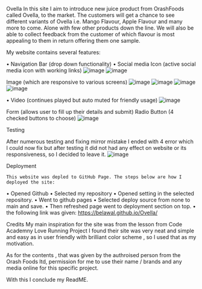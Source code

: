 Ovella
In this site I aim to introduce new juice product from OrashFoods called Ovella, to the market. The customers will get a chance to see different variants of Ovella i.e. Mango Flavour, Apple Flavour and many more to come. Alone with few other products down the line. 
We will also be able to collect feedback from the customer of which flavour is most appealing to them in return offering them one sample.

My website contains several features:

•	Navigation Bar (drop down functionality)
•	Social media Icon (active social media icon with working links)
![image](https://github.com/Belawal/Ovella/assets/25865563/9b358e2c-de0f-4ee1-ad8b-938c91e87e44)
![image](https://github.com/Belawal/Ovella/assets/25865563/54105bb3-d415-4002-990d-a320241b64f7)

  

Image (which are responsive to various screens)
![image](https://github.com/Belawal/Ovella/assets/25865563/eaf83a98-ec3b-4017-81cd-c89eab353ae1)
![image](https://github.com/Belawal/Ovella/assets/25865563/d588bfa4-7285-4f9e-99f1-e467d8e5d732)
![image](https://github.com/Belawal/Ovella/assets/25865563/ad7196b7-e225-452b-9e56-b28bac86d390)
![image](https://github.com/Belawal/Ovella/assets/25865563/767aa56a-3687-4246-a228-0c03c704698d)


    

•	Video (continues played but auto muted for friendly usage)
![image](https://github.com/Belawal/Ovella/assets/25865563/d657c0b1-2313-4c06-8710-23bfe9b197a7)

 








Form (allows user to fill up their details and submit)
Radio Button (4 checked buttons to choose)
![image](https://github.com/Belawal/Ovella/assets/25865563/174df2ed-b617-42df-a5c6-3f5ed805c2a0)


 








Testing

After numerous testing and fixing mirror mistake I ended with 4 error which I could now fix  but after testing it did not had any effect on website or its responsiveness, so I decided to leave it.
 ![image](https://github.com/Belawal/Ovella/assets/25865563/56996318-ae41-4516-b904-b7969b3d38ae)


Deployment

	This website was depled to GitHub Page. The steps below are how I deployed the site:
•	Opened Github
•	Selected my repository
•	Opened setting in the selected repository.
•	Went to github pages
•	Selected deploy source from none to main and save.
•	Then refreshed page went to deployment section on top. 
•	 the following link was given:
https://belawal.github.io/Ovella/




Credits 
My main inspiration for the site was from the lesson from Code Academny Love Running Project 
I found their site was very neat and simple and easy as in user friendly with brilliant color scheme , so I used that as my motivation.

As for the contents , that was given by the authroised person from the Orash Foods ltd, permission for me to use their name / brands and any media online for this specific project. 

With this I conclude my ReadME.
